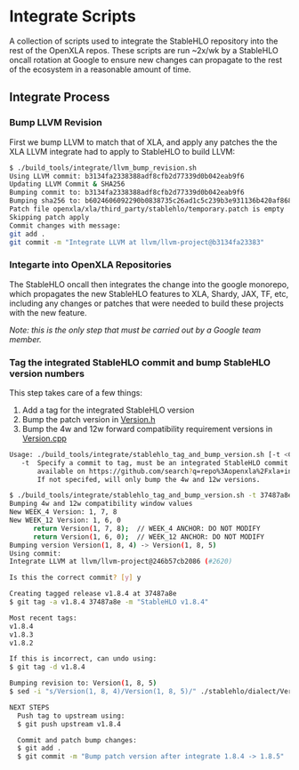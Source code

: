 # Integrate Scripts

A collection of scripts used to integrate the StableHLO repository into the
rest of the OpenXLA repos. These scripts are run ~2x/wk by a StableHLO oncall
rotation at Google to ensure new changes can propagate to the rest of the
ecosystem in a reasonable amount of time.

## Integrate Process

### Bump LLVM Revision

First we bump LLVM to match that of XLA, and apply any patches the the XLA
LLVM integrate had to apply to StableHLO to build LLVM:

```sh
$ ./build_tools/integrate/llvm_bump_revision.sh
Using LLVM commit: b3134fa2338388adf8cfb2d77339d0b042eab9f6
Updating LLVM Commit & SHA256
Bumping commit to: b3134fa2338388adf8cfb2d77339d0b042eab9f6
Bumping sha256 to: b6024606092290b0838735c26ad1c5c239b3e931136b420af8680e3a1156e759
Patch file openxla/xla/third_party/stablehlo/temporary.patch is empty
Skipping patch apply
Commit changes with message:
git add .
git commit -m "Integrate LLVM at llvm/llvm-project@b3134fa23383"
```

### Integarte into OpenXLA Repositories

The StableHLO oncall then integrates the change into the google monorepo, which
propagates the new StableHLO features to XLA, Shardy, JAX, TF, etc, including
any changes or patches that were needed to build these projects with the new
feature.

_Note: this is the only step that must be carried out by a Google team member._

### Tag the integrated StableHLO commit and bump StableHLO version numbers

This step takes care of a few things:

1. Add a tag for the integrated StableHLO version
2. Bump the patch version in [Version.h](https://github.com/openxla/stablehlo/tree/main/stablehlo/dialect/Version.h#L41)
3. Bump the 4w and 12w forward compatibility requirement versions in
   [Version.cpp](https://github.com/openxla/stablehlo/blob/main/stablehlo/dialect/Version.cpp#L75)

```sh
Usage: ./build_tools/integrate/stablehlo_tag_and_bump_version.sh [-t <COMMIT_TO_TAG>]
   -t  Specify a commit to tag, must be an integrated StableHLO commit
       available on https://github.com/search?q=repo%3Aopenxla%2Fxla+integrate+stablehlo&type=commits
       If not specifed, will only bump the 4w and 12w versions.

$ ./build_tools/integrate/stablehlo_tag_and_bump_version.sh -t 37487a8e
Bumping 4w and 12w compatibility window values
New WEEK_4 Version: 1, 7, 8
New WEEK_12 Version: 1, 6, 0
      return Version(1, 7, 8);  // WEEK_4 ANCHOR: DO NOT MODIFY
      return Version(1, 6, 0);  // WEEK_12 ANCHOR: DO NOT MODIFY
Bumping version Version(1, 8, 4) -> Version(1, 8, 5)
Using commit:
Integrate LLVM at llvm/llvm-project@246b57cb2086 (#2620)

Is this the correct commit? [y] y

Creating tagged release v1.8.4 at 37487a8e
$ git tag -a v1.8.4 37487a8e -m "StableHLO v1.8.4"

Most recent tags:
v1.8.4
v1.8.3
v1.8.2

If this is incorrect, can undo using:
$ git tag -d v1.8.4

Bumping revision to: Version(1, 8, 5)
$ sed -i "s/Version(1, 8, 4)/Version(1, 8, 5)/" ./stablehlo/dialect/Version.h

NEXT STEPS
  Push tag to upstream using:
  $ git push upstream v1.8.4

  Commit and patch bump changes:
  $ git add .
  $ git commit -m "Bump patch version after integrate 1.8.4 -> 1.8.5"
```
